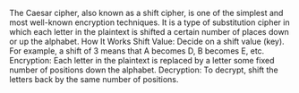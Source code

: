 The Caesar cipher, also known as a shift cipher, is one of the simplest and most well-known encryption techniques.
It is a type of substitution cipher in which each letter in the plaintext is shifted a certain number of places down or up the alphabet.
How It Works
       Shift Value: Decide on a shift value (key). For example, a shift of 3 means that A becomes D, B becomes E, etc.
       Encryption: Each letter in the plaintext is replaced by a letter some fixed number of positions down the alphabet.
       Decryption: To decrypt, shift the letters back by the same number of positions.

